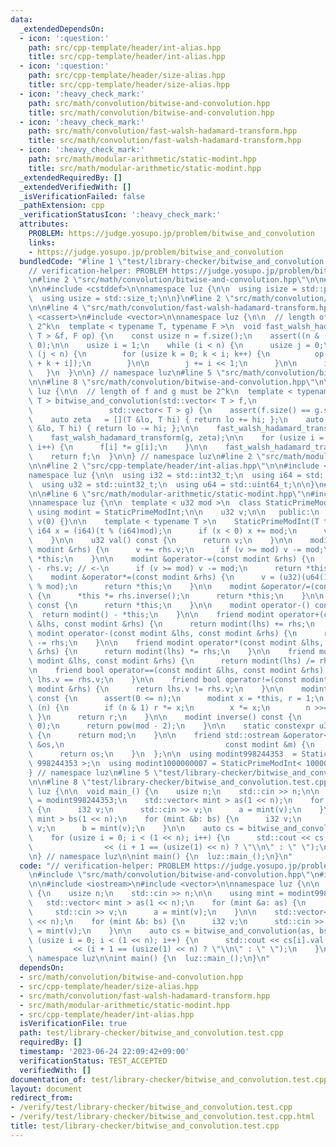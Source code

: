 ```yaml
---
data:
  _extendedDependsOn:
  - icon: ':question:'
    path: src/cpp-template/header/int-alias.hpp
    title: src/cpp-template/header/int-alias.hpp
  - icon: ':question:'
    path: src/cpp-template/header/size-alias.hpp
    title: src/cpp-template/header/size-alias.hpp
  - icon: ':heavy_check_mark:'
    path: src/math/convolution/bitwise-and-convolution.hpp
    title: src/math/convolution/bitwise-and-convolution.hpp
  - icon: ':heavy_check_mark:'
    path: src/math/convolution/fast-walsh-hadamard-transform.hpp
    title: src/math/convolution/fast-walsh-hadamard-transform.hpp
  - icon: ':heavy_check_mark:'
    path: src/math/modular-arithmetic/static-modint.hpp
    title: src/math/modular-arithmetic/static-modint.hpp
  _extendedRequiredBy: []
  _extendedVerifiedWith: []
  _isVerificationFailed: false
  _pathExtension: cpp
  _verificationStatusIcon: ':heavy_check_mark:'
  attributes:
    PROBLEM: https://judge.yosupo.jp/problem/bitwise_and_convolution
    links:
    - https://judge.yosupo.jp/problem/bitwise_and_convolution
  bundledCode: "#line 1 \"test/library-checker/bitwise_and_convolution.test.cpp\"\n\
    // verification-helper: PROBLEM https://judge.yosupo.jp/problem/bitwise_and_convolution\n\
    \n#line 2 \"src/math/convolution/bitwise-and-convolution.hpp\"\n\n#line 2 \"src/cpp-template/header/size-alias.hpp\"\
    \n\n#include <cstddef>\n\nnamespace luz {\n\n  using isize = std::ptrdiff_t;\n\
    \  using usize = std::size_t;\n\n}\n#line 2 \"src/math/convolution/fast-walsh-hadamard-transform.hpp\"\
    \n\n#line 4 \"src/math/convolution/fast-walsh-hadamard-transform.hpp\"\n\n#include\
    \ <cassert>\n#include <vector>\n\nnamespace luz {\n\n  // length of f must be\
    \ 2^k\n  template < typename T, typename F >\n  void fast_walsh_hadamard_transform(std::vector<\
    \ T > &f, F op) {\n    const usize n = f.size();\n    assert((n & (n - 1)) ==\
    \ 0);\n\n    usize i = 1;\n    while (i < n) {\n      usize j = 0;\n\n      while\
    \ (j < n) {\n        for (usize k = 0; k < i; k++) {\n          op(f[j + k], f[j\
    \ + k + i]);\n        }\n\n        j += i << 1;\n      }\n\n      i <<= 1;\n \
    \   }\n  }\n\n} // namespace luz\n#line 5 \"src/math/convolution/bitwise-and-convolution.hpp\"\
    \n\n#line 8 \"src/math/convolution/bitwise-and-convolution.hpp\"\n\nnamespace\
    \ luz {\n\n  // length of f and g must be 2^k\n  template < typename T >\n  std::vector<\
    \ T > bitwise_and_convolution(std::vector< T > f,\n                          \
    \                 std::vector< T > g) {\n    assert(f.size() == g.size());\n\n\
    \    auto zeta   = [](T &lo, T hi) { return lo += hi; };\n    auto mobius = [](T\
    \ &lo, T hi) { return lo -= hi; };\n\n    fast_walsh_hadamard_transform(f, zeta);\n\
    \    fast_walsh_hadamard_transform(g, zeta);\n\n    for (usize i = 0; i < f.size();\
    \ i++) {\n      f[i] *= g[i];\n    }\n\n    fast_walsh_hadamard_transform(f, mobius);\n\
    \    return f;\n  }\n\n} // namespace luz\n#line 2 \"src/math/modular-arithmetic/static-modint.hpp\"\
    \n\n#line 2 \"src/cpp-template/header/int-alias.hpp\"\n\n#include <cstdint>\n\n\
    namespace luz {\n\n  using i32 = std::int32_t;\n  using i64 = std::int64_t;\n\
    \  using u32 = std::uint32_t;\n  using u64 = std::uint64_t;\n\n}\n#line 4 \"src/math/modular-arithmetic/static-modint.hpp\"\
    \n\n#line 6 \"src/math/modular-arithmetic/static-modint.hpp\"\n#include <iostream>\n\
    \nnamespace luz {\n\n  template < u32 mod >\n  class StaticPrimeModInt {\n   \
    \ using modint = StaticPrimeModInt;\n\n    u32 v;\n\n   public:\n    StaticPrimeModInt():\
    \ v(0) {}\n\n    template < typename T >\n    StaticPrimeModInt(T t) {\n     \
    \ i64 x = (i64)(t % (i64)mod);\n      if (x < 0) x += mod;\n      v = (u32)x;\n\
    \    }\n\n    u32 val() const {\n      return v;\n    }\n\n    modint &operator+=(const\
    \ modint &rhs) {\n      v += rhs.v;\n      if (v >= mod) v -= mod;\n      return\
    \ *this;\n    }\n\n    modint &operator-=(const modint &rhs) {\n      v += mod\
    \ - rhs.v; // <-\n      if (v >= mod) v -= mod;\n      return *this;\n    }\n\n\
    \    modint &operator*=(const modint &rhs) {\n      v = (u32)(u64(1) * v * rhs.v\
    \ % mod);\n      return *this;\n    }\n\n    modint &operator/=(const modint &rhs)\
    \ {\n      *this *= rhs.inverse();\n      return *this;\n    }\n\n    modint operator+()\
    \ const {\n      return *this;\n    }\n\n    modint operator-() const {\n    \
    \  return modint() - *this;\n    }\n\n    friend modint operator+(const modint\
    \ &lhs, const modint &rhs) {\n      return modint(lhs) += rhs;\n    }\n\n    friend\
    \ modint operator-(const modint &lhs, const modint &rhs) {\n      return modint(lhs)\
    \ -= rhs;\n    }\n\n    friend modint operator*(const modint &lhs, const modint\
    \ &rhs) {\n      return modint(lhs) *= rhs;\n    }\n\n    friend modint operator/(const\
    \ modint &lhs, const modint &rhs) {\n      return modint(lhs) /= rhs;\n    }\n\
    \n    friend bool operator==(const modint &lhs, const modint &rhs) {\n      return\
    \ lhs.v == rhs.v;\n    }\n\n    friend bool operator!=(const modint &lhs, const\
    \ modint &rhs) {\n      return lhs.v != rhs.v;\n    }\n\n    modint pow(i64 n)\
    \ const {\n      assert(0 <= n);\n      modint x = *this, r = 1;\n      while\
    \ (n) {\n        if (n & 1) r *= x;\n        x *= x;\n        n >>= 1;\n     \
    \ }\n      return r;\n    }\n\n    modint inverse() const {\n      assert(v !=\
    \ 0);\n      return pow(mod - 2);\n    }\n\n    static constexpr u32 get_mod()\
    \ {\n      return mod;\n    }\n\n    friend std::ostream &operator<<(std::ostream\
    \ &os,\n                                    const modint &m) {\n      os << m.val();\n\
    \      return os;\n    }\n  };\n\n  using modint998244353  = StaticPrimeModInt<\
    \ 998244353 >;\n  using modint1000000007 = StaticPrimeModInt< 1000000007 >;\n\n\
    } // namespace luz\n#line 5 \"test/library-checker/bitwise_and_convolution.test.cpp\"\
    \n\n#line 8 \"test/library-checker/bitwise_and_convolution.test.cpp\"\n\nnamespace\
    \ luz {\n\n  void main_() {\n    usize n;\n    std::cin >> n;\n\n    using mint\
    \ = modint998244353;\n    std::vector< mint > as(1 << n);\n    for (mint &a: as)\
    \ {\n      i32 v;\n      std::cin >> v;\n      a = mint(v);\n    }\n\n    std::vector<\
    \ mint > bs(1 << n);\n    for (mint &b: bs) {\n      i32 v;\n      std::cin >>\
    \ v;\n      b = mint(v);\n    }\n\n    auto cs = bitwise_and_convolution(as, bs);\n\
    \    for (usize i = 0; i < (1 << n); i++) {\n      std::cout << cs[i].val()\n\
    \                << (i + 1 == (usize(1) << n) ? \"\\n\" : \" \");\n    }\n  }\n\
    \n} // namespace luz\n\nint main() {\n  luz::main_();\n}\n"
  code: "// verification-helper: PROBLEM https://judge.yosupo.jp/problem/bitwise_and_convolution\n\
    \n#include \"src/math/convolution/bitwise-and-convolution.hpp\"\n#include \"src/math/modular-arithmetic/static-modint.hpp\"\
    \n\n#include <iostream>\n#include <vector>\n\nnamespace luz {\n\n  void main_()\
    \ {\n    usize n;\n    std::cin >> n;\n\n    using mint = modint998244353;\n \
    \   std::vector< mint > as(1 << n);\n    for (mint &a: as) {\n      i32 v;\n \
    \     std::cin >> v;\n      a = mint(v);\n    }\n\n    std::vector< mint > bs(1\
    \ << n);\n    for (mint &b: bs) {\n      i32 v;\n      std::cin >> v;\n      b\
    \ = mint(v);\n    }\n\n    auto cs = bitwise_and_convolution(as, bs);\n    for\
    \ (usize i = 0; i < (1 << n); i++) {\n      std::cout << cs[i].val()\n       \
    \         << (i + 1 == (usize(1) << n) ? \"\\n\" : \" \");\n    }\n  }\n\n} //\
    \ namespace luz\n\nint main() {\n  luz::main_();\n}\n"
  dependsOn:
  - src/math/convolution/bitwise-and-convolution.hpp
  - src/cpp-template/header/size-alias.hpp
  - src/math/convolution/fast-walsh-hadamard-transform.hpp
  - src/math/modular-arithmetic/static-modint.hpp
  - src/cpp-template/header/int-alias.hpp
  isVerificationFile: true
  path: test/library-checker/bitwise_and_convolution.test.cpp
  requiredBy: []
  timestamp: '2023-06-24 22:09:42+09:00'
  verificationStatus: TEST_ACCEPTED
  verifiedWith: []
documentation_of: test/library-checker/bitwise_and_convolution.test.cpp
layout: document
redirect_from:
- /verify/test/library-checker/bitwise_and_convolution.test.cpp
- /verify/test/library-checker/bitwise_and_convolution.test.cpp.html
title: test/library-checker/bitwise_and_convolution.test.cpp
---
```

